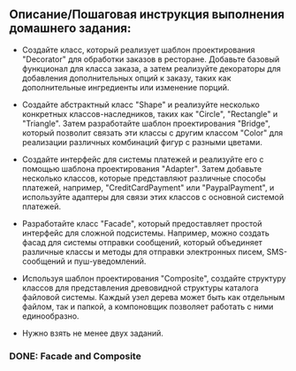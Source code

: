 ## Описание/Пошаговая инструкция выполнения домашнего задания:
- Создайте класс, который реализует шаблон проектирования "Decorator" для обработки заказов в ресторане. Добавьте базовый функционал для класса заказа, а затем реализуйте декораторы для добавления дополнительных опций к заказу, таких как дополнительные ингредиенты или изменение порций.
- Создайте абстрактный класс "Shape" и реализуйте несколько конкретных классов-наследников, таких как "Circle", "Rectangle" и "Triangle". Затем разработайте шаблон проектирования "Bridge", который позволит связать эти классы с другим классом "Color" для реализации различных комбинаций фигур с разными цветами.
- Создайте интерфейс для системы платежей и реализуйте его с помощью шаблона проектирования "Adapter". Затем добавьте несколько классов, которые представляют различные способы платежей, например, "CreditCardPayment" или "PaypalPayment", и используйте адаптеры для связи этих классов с основной системой платежей.
- Разработайте класс "Facade", который предоставляет простой интерфейс для сложной подсистемы. Например, можно создать фасад для системы отправки сообщений, который объединяет различные классы и методы для отправки электронных писем, SMS-сообщений и пуш-уведомлений.
- Используя шаблон проектирования "Composite", создайте структуру классов для представления древовидной структуры каталога файловой системы. Каждый узел дерева может быть как отдельным файлом, так и папкой, а компоновщик позволяет работать с ними единообразно.


- Нужно взять не менее двух заданий.
### DONE: Facade and Composite